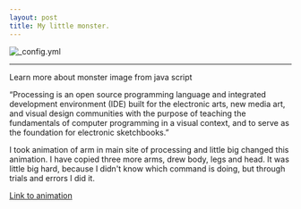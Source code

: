 ```yaml
---
layout: post
title: My little monster.
---
```



![_config.yml](https://s-media-cache-ak0.pinimg.com/236x/9b/76/e4/9b76e473b8fc979886a43390654535f3.jpg)

___

Learn more about monster image from java script

“Processing is an open source programming language and integrated development environment (IDE) built for the electronic arts, new media art, and visual design communities with the purpose of teaching the fundamentals of computer programming in a visual context, and to serve as the foundation for electronic sketchbooks.” 

I took animation of arm in main site of processing and little big changed this animation.
I have copied three more arms, drew body, legs and head.
It was little big hard, because I didn't know which command is doing, but through trials and errors I did it.

[Link to animation](http://Mirasio.github.io/monster/)
